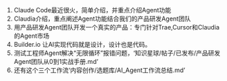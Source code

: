 1. Claude Code最近很火，简单介绍，并重点介绍Agent功能
2. Claudia介绍，重点阐述Agent功能结合我们的产品研发Agent团队
3. 用产品研发Agent团队开发一个真实的产品：专门针对Trae,Cursor和Claudia的Agent市场
4. Builder.io 让AI实现代码就是设计，设计也是代码。
5. 测试工程师Agent解决“无限循环”报错问题，‘知识星球/帖子/已发布/产品研发Agent团队从0到1实战手册.md’
6. 还有这个三个工作流‘内容创作/选题库/AI_Agent工作流总结.md’